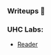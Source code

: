 ### Writeups 👋

### UHC Labs:
  - [Reader](https://www.notion.so/Writeup-Reader-UHCLABS-adb08cf8f10d4238a488e15c2a67a2f0)
